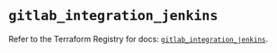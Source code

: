 # `gitlab_integration_jenkins`

Refer to the Terraform Registry for docs: [`gitlab_integration_jenkins`](https://registry.terraform.io/providers/gitlabhq/gitlab/17.3.0/docs/resources/integration_jenkins).
